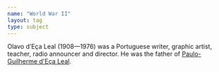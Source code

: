 ```yaml
---
name: "World War II"
layout: tag
type: subject
---
```

Olavo d’Eça Leal (1908—1976) was a Portuguese writer, graphic artist, teacher, radio announcer and director. He was the father of <a class="text-cat-link author" href="/authors/paulo-guilherme/">Paulo-Guilherme d'Eça Leal</a>.
